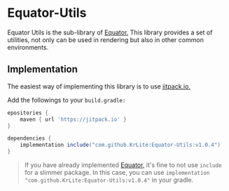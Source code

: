 # Equator-Utils

Equator Utils is the sub-library of [Equator.](https://github.com/KrLite/Equator)
This library provides a set of utilities, not only can be used in rendering but also in other common environments.

## Implementation

The easiest way of implementing this library is to use [jitpack.io.](https://jitpack.io/#KrLite/Equator-Utils)

Add the followings to your `build.gradle:`

```groovy
epositories {
	maven { url 'https://jitpack.io' }
}

dependencies {
	implementation include("com.github.KrLite:Equator-Utils:v1.0.4")
}
```

> If you have already implemented [Equator,](https://github.com/KrLite/Equator) it's fine to not use `include` for a slimmer package. In this case, you can use `implementation "com.github.KrLite:Equator-Utils:v1.0.4"` in your gradle.
